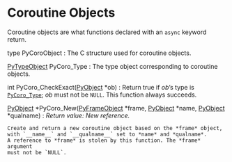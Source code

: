 Coroutine Objects
=================

Coroutine objects are what functions declared with an `async` keyword
return.

type PyCoroObject
:   The C structure used for coroutine objects.

[PyTypeObject](type.html#c.PyTypeObject "PyTypeObject") PyCoro\_Type
:   The type object corresponding to coroutine objects.

int PyCoro\_CheckExact([PyObject](structures.html#c.PyObject "PyObject") \*ob)
:   Return true if *ob*’s type is [`PyCoro_Type`](#c.PyCoro_Type "PyCoro_Type"); *ob* must not be `NULL`.
    This function always succeeds.

[PyObject](structures.html#c.PyObject "PyObject") \*PyCoro\_New([PyFrameObject](frame.html#c.PyFrameObject "PyFrameObject") \*frame, [PyObject](structures.html#c.PyObject "PyObject") \*name, [PyObject](structures.html#c.PyObject "PyObject") \*qualname)
:   *Return value: New reference.*

    Create and return a new coroutine object based on the *frame* object,
    with `__name__` and `__qualname__` set to *name* and *qualname*.
    A reference to *frame* is stolen by this function. The *frame* argument
    must not be `NULL`.